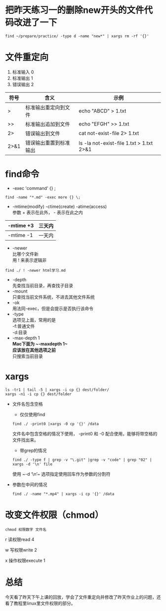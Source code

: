 # 把昨天练习一的删除new开头的文件代码改进了一下

```
find ~/prepare/practice/ -type d -name "new*" | xargs rm -rf '{}'
```
# 文件重定向
1. 标准输入 0
2. 标准输出 1
3. 错误输出 2

符号| 含义 | 示例
---|---|---
> |标准输出重定向到文件 | echo "ABCD" > 1.txt
>> | 标准输出追加到文件 | echo "EFGH" >> 1.txt
2> |错误输出到文件  |cat not-exist-file 2> 1.txt
2>&1 |错误输出重置到标准输出  |ls -la not-exist-file 1.txt > 1.txt 2>&1

# find命令
- -exec 'command' {} \;
```
find -name "*.md" -exec more {} \;
```
- -mtime(modify) -ctime(create) -atime(access)
<br>参数 + 表示在此外， - 表示在此之内

-mtime +3 | 三天内
---|---
-mtime -1 | 一天内
- -newer
<br>比哪个文件新
<br>用 ! 来表示逻辑非

```
find ./ ! -newer html学习.md
```
- -depth
<br>先查找当前目录，再查找子目录
- -mount
<br>只查找当前文件系统，不进去其他文件系统
- -ok
<br>用法同-exec，但是会提示是否执行该命令
- -type
<br>选项见上面，常用的是
<br>-f:普通文件 
<br>-d:目录
- -max-depth 1
<br>**Mac下面为 ~-maxdepth 1~
<br>    应该放在其他选项之前**
<br>    只搜索当前目录
# xargs

```
ls -tr1 | tail -5 | xargs -i cp {} dest/folder/
xargs -n1 -i cp {} dest/folder
```
* 文件名包含空格
  * 仅仅使用find 
  ```
  find ./ -print0 |xargs -0 cp '{}' /data
  ```
  文件名中包含空格的情况下使用， -print0 和 -0 配合使用，能够将带空格的文件找出来。
  * 带grep的情况
  
  ```
  find ./ -type f | grep -v "\.git" |grep -v "code" | grep "02" | xargs -d '\n' file
  ```
  使用 ~-d ‘\n’~ 选项指定使用回车作为参数的分割符
  
* 参数在中间的情况

  ```
  find ./ -name "*.mp4" | xargs -i cp '{}' /data
  ```

# 改变文件权限（chmod）

```
chmod 权限数字 文件名
```
r 读权限read  4

w 写权限write 2

x 操作权限execute  1

# 总结
今天看了昨天下午上课的回放，学会了文件重定向并修改了昨天作业上的问题，还看了教程里linux里文件权限的部分。





